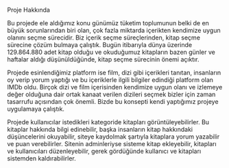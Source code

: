 Proje Hakkında  

Bu projede ele aldığımız konu günümüz tüketim toplumunun belki de en büyük sorunlarından biri olan, çok fazla miktarda içerikten kendimize uygun olanını seçme sürecidir. Biz içerik seçme süreçlerinden, kitap seçme sürecine çözüm bulmaya çalıştık. Bugün itibarıyla dünya üzerinde 129.864.880 adet kitap olduğu ve okuduğumuz kitapların bazen günler ve haftalar aldığı düşünüldüğünde, kitap seçme sürecinin önemi açıktır. 

Projede esinlendiğimiz platform ise film, dizi gibi içerikleri tanıtan, insanların oy verip yorum yaptığı ve bu içeriklerle ilgili bilgiler edindiği platform olan IMDb oldu. Birçok dizi ve film içerisinden kendimize uygun olanı ve izlemeye değer olduğuna dair ortak kanaat verilen dizileri seçmek bizler için zaman tasarrufu açısından çok önemli. Bizde bu konsepti kendi yaptığımız projeye uygulamaya çalıştık. 

Projede kullanıcılar istedikleri kategoride kitapları görüntüleyebilirler. Bu kitaplar hakkında bilgi edinebilir, başka insanların kitap hakkındaki düşüncelerini okuyabilir, siteye kaydolmak şartıyla kitaplara yorum yazabilir ve puan verebilirler. Sitenin adminleriyse sisteme kitap ekleyebilir, kitapları ve kullanıcıları düzenleyebilir, gerek gördüğünde kullanıcı ve kitapları sistemden kaldırabilirler. 
